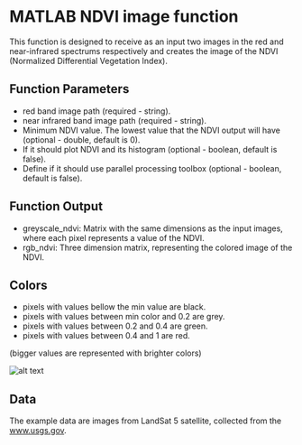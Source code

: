 # MATLAB NDVI image function
This function is designed to receive as an input two images in the red and near-infrared spectrums respectively and creates the image of the NDVI (Normalized Differential Vegetation Index).

## Function Parameters
- red band image path (required - string).
- near infrared band image path (required - string).
- Minimum NDVI value. The lowest value that the NDVI output will have (optional - double, default is 0).
- If it should plot NDVI and its histogram (optional - boolean, default is false).
- Define if it should use parallel processing toolbox (optional - boolean, default is false).

## Function Output
- greyscale_ndvi: Matrix with the same dimensions as the input images, where each pixel represents a value of the NDVI.
- rgb_ndvi: Three dimension matrix, representing the colored image of the NDVI.

## Colors

- pixels with values bellow the min value are black.
- pixels with values between min color and 0.2 are grey.
- pixels with values between 0.2 and 0.4 are green.
- pixels with values between 0.4 and 1 are red.

(bigger values are represented with brighter colors)


![alt text](https://pasteboard.co/J3G1Jub.jpg)

## Data
The example data are images from LandSat 5 satellite, collected from the www.usgs.gov.
